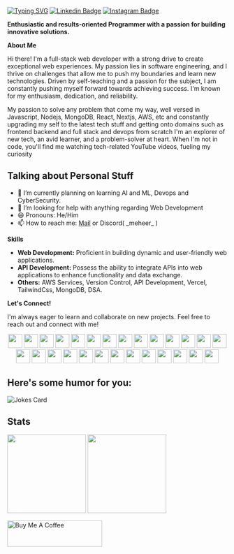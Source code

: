 
[![Typing SVG](https://readme-typing-svg.demolab.com/?lines=Hey+there+👋,+I'm+Meheer; )](https://git.io/typing-svg)
[![Linkedin Badge](https://img.shields.io/badge/-LinkedIn-0e76a8?style=flat-square&logo=Linkedin&logoColor=white)](https://linkedin.com/in/meheer-j)
[![Instagram Badge](https://img.shields.io/badge/-Instagram-e4405f?style=flat-square&logo=Instagram&logoColor=white)](https://instagram.com/meheer_007/)

**Enthusiastic and results-oriented Programmer with a passion for building innovative solutions.**

**About Me**

Hi there! I'm a full-stack web developer with a strong drive to create exceptional web experiences. My passion lies in software engineering, and I thrive on challenges that allow me to push my boundaries and learn new technologies. Driven by self-teaching and a passion for the subject, I am constantly pushing myself forward towards achieving success. I'm known for my enthusiasm, dedication, and reliability. 

My passion to solve any problem that come my way, well versed in Javascript, Nodejs, MongoDB, React, Nextjs, AWS, etc and constantly upgrading my self to the latest tech stuff and getting onto domains such as frontend backend and full stack  and devops from scratch I'm an explorer of new tech, an avid learner, and a problem-solver at heart. When I'm not in code, you'll find me watching tech-related YouTube videos, fueling my curiosity

## **Talking about Personal Stuff**
- 🌱 I’m currently planning on learning AI and ML, Devops and CyberSecurity.
- 🤔 I’m looking for help with anything regarding Web Development
- 😄 Pronouns: He/Him
- 📫 How to reach me: [Mail](mailto:meherr17.j@gmail.com)  or Discord( \_meheer\_ )

**Skills**

* **Web Development:** Proficient in building dynamic and user-friendly web applications. 
* **API Development:** Possess the ability to integrate APIs into web applications to enhance functionality and data exchange.
* **Others:** AWS Services, Version Control, API Development, Vercel, TailwindCss, MongoDB, DSA.

**Let's Connect!**

I'm always eager to learn and collaborate on new projects. Feel free to reach out and connect with me!

<p align="center">
      <img height="32" width="32" src="https://cdn.simpleicons.org/python" />
      <img height="32" width="32" src="https://cdn.simpleicons.org/c" />
      <img height="32" width="32" src="https://cdn.simpleicons.org/cplusplus" />
      <img height="32" width="32" src="https://cdn.simpleicons.org/javascript" />
      <img height="32" width="32" src="https://cdn.simpleicons.org/html5" />
      <img height="32" width="32" src="https://cdn.simpleicons.org/css3" />
      <img height="32" width="32" src="https://cdn.simpleicons.org/tailwindcss/white" />
      <img height="32" width="32" src="https://cdn.simpleicons.org/mongodb" />
      <img height="32" width="32" src="https://cdn.simpleicons.org/amazonaws/white" />
      <img height="32" width="32" src="https://cdn.simpleicons.org/amazonec2" />
      <img height="32" width="32" src="https://cdn.simpleicons.org/amazondynamodb" />
      <img height="32" width="32" src="https://cdn.simpleicons.org/amazons3" />
      <img height="32" width="32" src="https://cdn.simpleicons.org/archlinux" />
      <img height="32" width="32" src="https://cdn.simpleicons.org/typescript" />
      <img height="32" width="32" src="https://cdn.simpleicons.org/nextdotjs/white" />
      <img height="32" width="32" src="https://cdn.simpleicons.org/nodedotjs" />
      <img height="32" width="32" src="https://cdn.simpleicons.org/npm" />
      <img height="32" width="32" src="https://cdn.simpleicons.org/docker" />
      <img height="32" width="32" src="https://cdn.simpleicons.org/git" />
      <img height="32" width="32" src="https://cdn.simpleicons.org/github/white" />
      <img height="32" width="32" src="https://cdn.simpleicons.org/json/white" />
      <img height="32" width="32" src="https://cdn.simpleicons.org/termius/white" />
      <img height="32" width="32" src="https://cdn.simpleicons.org/vercel/white" />
      <img height="32" width="32" src="https://cdn.simpleicons.org/serverless" />
      <img height="32" width="32" src="https://cdn.simpleicons.org/linux/white" />
      <img height="32" width="32" src="https://cdn.simpleicons.org/vim" />
	<img height="32" width="32" src="https://cdn.simpleicons.org/visualstudiocode" />
</p>

## Here's some humor for you:
![Jokes Card](https://readme-jokes.vercel.app/api)
## Stats
<div style="flex">
	<img height="180em" src="https://github-readme-stats.vercel.app/api/top-langs/?username=Meheer17&show_icons=true&hide_border=true&layout=compact&langs_count=10" />
	<img height="180em" src="https://github-readme-streak-stats.herokuapp.com/?user=Meheer17&hide_border=true" />
</div>

<a href="https://www.buymeacoffee.com/iampavangandhi" target="_blank"><img src="https://cdn.buymeacoffee.com/buttons/v2/default-yellow.png" alt="Buy Me A Coffee" height="60px" width="217px" ></a>
	
